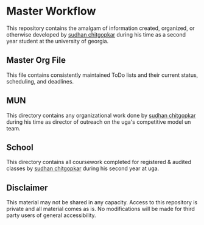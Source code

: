 # Master Workflow

This repository contains the amalgam of information created, organized, or otherwise developed by [sudhan chitgopkar](https://sudhanchitgopkar.com)
 during his time as a second year student at the university of georgia.

## Master Org File
This file contains consistently maintained ToDo lists and their current status, scheduling, and deadlines.

## MUN
This directory contains any organizational work done by [sudhan chitgopkar](https://sudhanchitgopkar.com) during his time as director of outreach on the uga's competitive model un team.

## School
This directory contains all coursework completed for registered & audited classes by [sudhan chitgopkar](https://sudhanchitgopkar.com) during his second year at uga.

## Disclaimer
This material may not be shared in any capacity. Access to this repository is private and all material comes as is. No modifications will be made for third party users of general accessibility.
